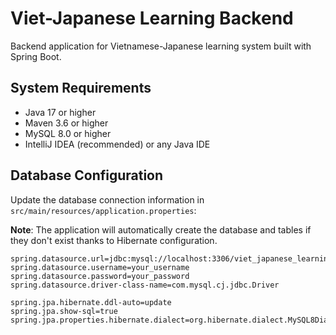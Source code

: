 # Viet-Japanese Learning Backend

Backend application for Vietnamese-Japanese learning system built with Spring Boot.

## System Requirements

- Java 17 or higher
- Maven 3.6 or higher  
- MySQL 8.0 or higher
- IntelliJ IDEA (recommended) or any Java IDE

## Database Configuration

Update the database connection information in `src/main/resources/application.properties`:

**Note**: The application will automatically create the database and tables if they don't exist thanks to Hibernate configuration.

```properties
spring.datasource.url=jdbc:mysql://localhost:3306/viet_japanese_learning
spring.datasource.username=your_username
spring.datasource.password=your_password
spring.datasource.driver-class-name=com.mysql.cj.jdbc.Driver

spring.jpa.hibernate.ddl-auto=update
spring.jpa.show-sql=true
spring.jpa.properties.hibernate.dialect=org.hibernate.dialect.MySQL8Dialect
```
